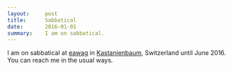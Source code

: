 ```yaml
---
layout:     post
title:      Sabbatical
date:       2016-01-01
summary:    I am on sabbatical.
---
```


I am on sabbatical at [eawag](http://www.eawag.ch/en/) in [Kastanienbaum](https://www.google.ch/maps/place/6047+Kastanienbaum+LU/@47.0077761,8.3222124,14z/data=!3m1!4b1!4m2!3m1!1s0x478ff9f528dc14cf:0x36b80b07f8c9b2ba), Switzerland until June 2016. You can reach me in the usual ways.
